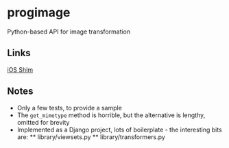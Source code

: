 # progimage
Python-based API for image transformation

## Links
[iOS Shim](https://github.com/haydenc/progimage-ios)

## Notes
* Only a few tests, to provide a sample
* The `get_mimetype` method is horrible, but the alternative is lengthy, omitted for brevity
* Implemented as a Django project, lots of boilerplate - the interesting bits are:
** library/viewsets.py
** library/transformers.py

